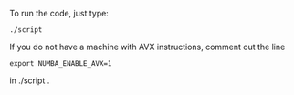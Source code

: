 To run the code, just type:

```
./script
```

If you do not have a machine with AVX instructions, comment out the
line
```
export NUMBA_ENABLE_AVX=1
```
in ./script .
